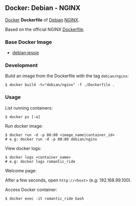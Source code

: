 ## Docker: Debian - NGINX

[Docker](https://www.docker.com/) **Dockerfile** of [Debian](https://www.debian.org/) [NGINX](https://www.nginx.com/).

Based on the official NGINX [Dockerfile](https://github.com/nginxinc/docker-nginx).

### Base Docker Image

- [debian:jessie](https://hub.docker.com/_/debian/)

### Development

Build an image from the Dockerfile with the tag `debian/nginx`:

    $ docker build -t="debian/nginx" -f ./Dockerfile .

### Usage

List running containers:

    $ docker ps [-a]

Run docker image:

    $ docker run -d -p 80:80 <image_name|container_id>
    # e.g: docker run -d -p 80:80 debian/nginx

View docker logs:

    $ docker logs <container_name>
    # e.g: docker logs romantic_ride

Welcome page:

After a few seconds, open `http://<host>` (e.g: 192.168.99.100).

Access Docker container:

    $ docker exec -it romantic_ride bash
